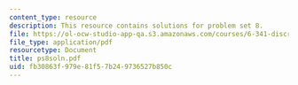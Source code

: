 ```yaml
---
content_type: resource
description: This resource contains solutions for problem set 8.
file: https://ol-ocw-studio-app-qa.s3.amazonaws.com/courses/6-341-discrete-time-signal-processing-fall-2005/fb30863f979e81f57b249736527b850c_ps8soln.pdf
file_type: application/pdf
resourcetype: Document
title: ps8soln.pdf
uid: fb30863f-979e-81f5-7b24-9736527b850c
---
```

